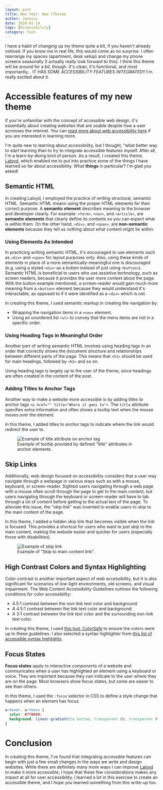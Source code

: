 ```yaml
---
layout: post
title: New Year, New (The)me
author: Janessa
date: 2020-01-19
tags: [Accessibility]
category: Tech
---
```


I have a habit of changing up my theme quite a bit, if you haven't already noticed. If you know me in real life, this would come as no surprise. I often rearrange my spaces (apartment, desk setup) and change my phone screens seasonally (I actually really look forward to this). I think this theme will be around for a bit, though. It's clean, it's functional, and most importantly... IT HAS SOME *ACCESSIBILITY FEATURES INTEGRATED*!! I'm really excited about it.

# Accessible features of my new theme
If you're unfamiliar with the concept of accessible web design, it's essentially about creating websites that are usable despite how a user accesses the internet. You can [read more about web accessibility here](https://www.w3.org/WAI/fundamentals/accessibility-intro/) if you are interested in learning more. 

I'm quite new to learning about accessibility, but I thought, “what better way to start learning than to try to integrate accessible features myself. After all, I'm a learn-by-doing kind of person. As a result, I created this theme, [Laloyd](https://github.com/janessatran/laloyd), which enabled me to put into practice some of the things I have learned so far about accessibility.  What **things** in particular? I'm glad you asked!

## Semantic HTML
In creating Laloyd, I employed the practice of writing structural, semantic HTML. Semantic HTML means using the proper HTML elements for their correct purpose. A **semantic element** describes meaning to the browser and developer clearly. For example: `<form>`, `<nav>`, and `<article>`, are **semantic elements** that clearly define its contents so you can expect what is within them. On the other hand, `<div>`, and `<span>`, are **non-semantic elements** because they tell us nothing about what content might lie within.

### Using Elements As Intended
In practicing writing semantic HTML, it's encouraged to use elements such as `<div>` and `<span>` for layout purposes only. Also, using these kinds of elements in place of a more semantically-meaningful one is discouraged (e.g. using a styled `<div>` as a button instead of just using `<button>`). Semantic HTML is beneficial to users who use assistive technology, such as screen readers, because it provides the user more context about the page. With the button example mentioned, a screen-reader would gain much more meaning from a `<button>` element because they would understand it's interactable, as opposed to if it were identified as a `<div>` which is not.

In creating this theme, I used semantic markup in creating the navigation by:
- Wrapping the navigation items in a `<nav>` element.
- Using an unordered list `<ul>` to convey that the menu items are not in a specific order.

### Using Heading Tags in Meaningful Order
Another part of writing semantic HTML involves using heading tags in an order that correctly shows the document structure and relationships between different parts of the page. This means that `<h1>` should be used for main headings, followed by `<h2>` and so on.

Using heading tags  is largely up to the user of the theme, since headings are often created in the content of the post.

### Adding Titles to Anchor Tags
Another way to make a website more accessible is by adding titles to anchor tags `<a href="" title="Where it goes to">`. The `title` attribute specifies extra information and often shows a tooltip text when the mouse moves over the element.

In this theme, I added titles to anchor tags to indicate where the link would redirect the user to.

<figure>
  <img src="https://i.imgur.com/EtvwZH9.png" alt="Example of title attribute on anchor tag">
  <figcaption>Example of tooltip provided by defined "title" attributes in anchor elements. </figcaption>
</figure>

## Skip Links
Additionally, web design focused on accessibility considers that a user may navigate through a webpage in various ways such as with a mouse, keyboard, or screen-reader. Sighted users navigating through a web page with a mouse often scroll through the page to get to the main content, but users navigating through the keyboard or screen-reader will have to tab through a lot of content before getting to the actual text of the page. To alleviate this issue, the "skip link" was invented to enable users to skip to the main content of the page.

In this theme, I added a hidden skip link that becomes visible when the link is focused. This provides a shortcut for users who want to just skip to the main content, making the website easier and quicker for users (especially those with disabilities).

<figure>
  <img src="https://i.imgur.com/mucOq8D.gif" alt="Example of skip link">
  <figcaption>Example of "Skip to main content link".</figcaption>
</figure>

## High Contrast Colors and Syntax Highlighting
Color contrast is another important aspect of web accessibility, but it is also significant for scenarios of low-light environments, old screens, and visual impairment. The Web Content Accessibility Guidelines outlines the following conditions for color accessibility:
- 4.5:1 contrast between the non-link text color and background.
- A 4.5:1 contrast between the link text color and background.
- A 3:1 contrast between the link text color and the surrounding non-link text color.

In creating this theme, I used [this tool, ColorSafe](https://colorsafe.co/) to ensure the colors were up to these guidelines. I also selected a syntax highlighter from [this list of accessible syntax highlights](https://github.com/mpchadwick/pygments-high-contrast-stylesheets).

## Focus States
**Focus states** apply to interactive components of a website and communicates when a user has highlighted an element using a keyboard or voice. They are important because they can indicate to the user where they are on the page. Most browsers show focus states, but some are easier to see than others.

In this theme, I used the `:focus` selector in CSS to define a style change that happens when an element has focus.

```css
a:hover, a:focus {
  color: #ff0000;
  background: linear-gradient(to bottom, transparent 0%, transparent 0%, #ffe0e0 0%, #ffe0e0 100%);
}

```

# Conclusion
In creating this theme, I've found that integrating accessible features can begin with just a few small changes in the ways we write and design websites. While there are definitely many more ways I can improve [Laloyd](https://github.com/janessatran/laloyd) to make it more accessible, I hope that these few considerations makes any impact at all for user accessibility. I learned a lot in this exercise to create an accessible theme, and I hope you learned something from this write-up too.
